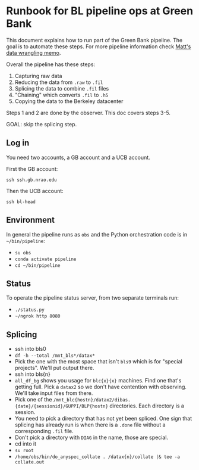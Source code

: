 # Runbook for BL pipeline ops at Green Bank

This document explains how to run part of the Green Bank pipeline. The
goal is to automate these steps. For more pipeline information check
[Matt's data wrangling
memo](https://github.com/UCBerkeleySETI/bl_docs/tree/master/027_data_wrangling_status_apr_2021).

Overall the pipeline has these steps:

1. Capturing raw data
2. Reducing the data from `.raw` to `.fil`
3. Splicing the data to combine `.fil` files
4. "Chaining" which converts `.fil` to `.h5`
5. Copying the data to the Berkeley datacenter

Steps 1 and 2 are done by the observer. This doc covers steps 3-5.

GOAL: skip the splicing step.

## Log in

You need two accounts, a GB account and a UCB account.

First the GB account:

`ssh ssh.gb.nrao.edu`

Then the UCB account:

`ssh bl-head`

## Environment

In general the pipeline runs as `obs` and the Python orchestration code is in `~/bin/pipeline`:

* `su obs`
* `conda activate pipeline`
* `cd ~/bin/pipeline`

## Status

To operate the pipeline status server, from two separate terminals run:

* `./status.py`
* `~/ngrok http 8080`

## Splicing

* ssh into bls0
* `df -h --total /mnt_bls*/datax*`
* Pick the one with the most space that isn't `bls9` which is for
  "special projects". We'll put output there.
* ssh into bls{n}
* `all_df_bg` shows you usage for `blc{x}{x}` machines. Find one that's
  getting full. Pick a `datax2` so we don't have contention with
  observing. We'll take input files from there.
* Pick one of the
  `/mnt_blc{hostn}/datax2/dibas.{date}/{sessionid}/GUPPI/BLP{hostn}`
  directories. Each directory is a session.
* You need to pick a directory that has not yet been spliced. One sign
  that splicing has already run is when there is a `.done` file
  without a corresponding `.fil` file.
* Don't pick a directory with `DIAG` in the name, those are special.
* cd into it
* `su root`
* `/home/obs/bin/do_anyspec_collate . /datax{n}/collate |& tee -a collate.out`

